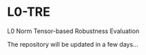 # L0-TRE
L0 Norm Tensor-based Robustness Evaluation

The repository will be updated in a few days...
